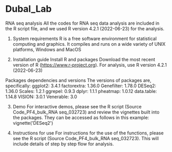 # Dubal_Lab

RNA seq analysis
All the codes for RNA seq data analysis are included in the R script file, and we used R version 4.2.1 (2022-06-23) for the analysis.


1. System requirements
R is a free software environment for statistical computing and graphics. It compiles and runs on a wide variety of UNIX platforms, Windows and MacOS

2. Installation guide
  Install R and packages
  Download the most recent version of R (https://www.r-project.org). 
  For analysis, use R version 4.2.1 (2022-06-23)

  Packages dependencies and versions
  The versions of packages are, specifically:
  ggplot2: 3.4.1
  factorextra: 1.36.0
  Genefilter: 1.78.0
  DESeq2: 1.36.0
  Scales: 1.2.1
  ggrepel: 0.9.3
  dplyr: 1.1.1
  pheatmap: 1.0.12
  data.table: 1.14.8
  VISION: 3.0.1
  Venerable: 3.0

3. Demo 
For interactive demos, please see the R script (Source Code_PF4_bulk_RNA seq_032723) and review the vignettes built into the packages. They can be accessed as follows in this example: vignette('DESeq2')

4. Instructions for use
For instructions for the use of the functions, please see the R script (Source Code_PF4_bulk_RNA seq_032723). This will include details of step by step flow for analysis.
